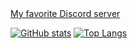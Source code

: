 <a href="https://discord.gg/eeHvJXd3U2">
  My favorite Discord server
</a>

[![GitHub stats](https://github-readme-stats.vercel.app/api?username=ikasoba&show_icons=true)](https://github.com/anuraghazra/github-readme-stats)
[![Top Langs](https://github-readme-stats.vercel.app/api/top-langs/?username=ikasoba)](https://github.com/anuraghazra/github-readme-stats)
